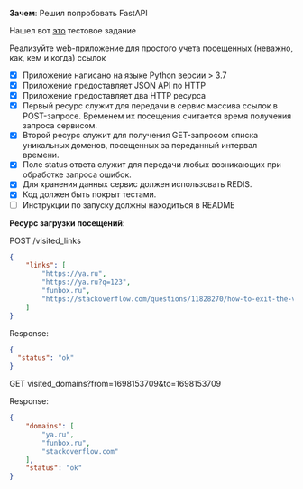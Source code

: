 **Зачем**: Решил попробовать FastAPI

Нашел вот [это](https://funbox.ru/q/python.pdf) тестовое задание


Реализуйте web-приложение для простого учета посещенных (неважно, как, кем и когда) ссылок

- [x] Приложение написано на языке Python версии > 3.7
- [x] Приложение предоставляет JSON API по HTTP
- [x] Приложение предоставляет два HTTP ресурса
- [x] Первый ресурс служит для передачи в сервис массива ссылок в POST-запросе. Временем их посещения считается время получения запроса сервисом.
- [x] Второй ресурс служит для получения GET-запросом списка уникальных доменов, посещенных за переданный интервал времени.
- [x] Поле status ответа служит для передачи любых возникающих при обработке запроса ошибок.
- [x] Для хранения данных сервис должен использовать REDIS.
- [x] Код должен быть покрыт тестами.
- [ ] Инструкции по запуску должны находиться в README

**Ресурс загрузки посещений**:

POST /visited_links

```json
{
    "links": [
        "https://ya.ru",
        "https://ya.ru?q=123",
        "funbox.ru",
        "https://stackoverflow.com/questions/11828270/how-to-exit-the-vim-editor"
    ]
}
```

Response:

```json
{
  "status": "ok"
}
```

GET visited_domains?from=1698153709&to=1698153709

Response:

```json
{
    "domains": [
        "ya.ru",
        "funbox.ru",
        "stackoverflow.com"
    ],
    "status": "ok"
}
```
